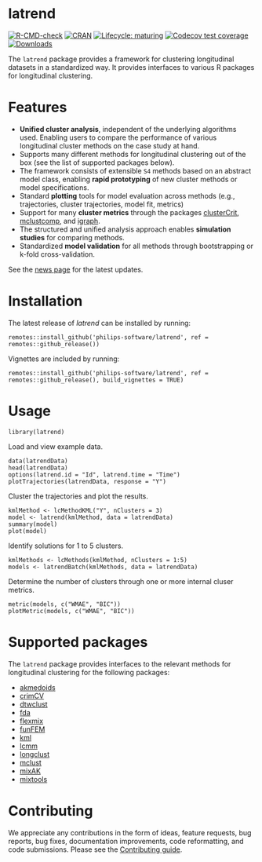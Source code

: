 # latrend
<!-- badges: start -->
  [![R-CMD-check](https://github.com/philips-software/latrend/actions/workflows/R-CMD-check.yaml/badge.svg)](https://github.com/philips-software/latrend/actions/workflows/R-CMD-check.yaml)
  [![CRAN](https://www.r-pkg.org/badges/version/latrend)](https://cran.r-project.org/package=latrend)
  [![Lifecycle: maturing](https://img.shields.io/badge/lifecycle-maturing-blue.svg)](https://lifecycle.r-lib.org/articles/stages.html#maturing)
  [![Codecov test coverage](https://codecov.io/gh/philips-software/latrend/branch/master/graph/badge.svg)](https://codecov.io/gh/philips-software/latrend?branch=master)
  [![Downloads](https://cranlogs.r-pkg.org/badges/grand-total/latrend)](https://www.r-pkg.org/pkg/latrend)
<!-- badges: end -->
The `latrend` package provides a framework for clustering longitudinal datasets in a standardized way. It provides interfaces to various R packages for longitudinal clustering.

# Features
* **Unified cluster analysis**, independent of the underlying algorithms used. Enabling users to compare the performance of various longitudinal cluster methods on the case study at hand.
* Supports many different methods for longitudinal clustering out of the box (see the list of supported packages below).
* The framework consists of extensible `S4` methods based on an abstract model class, enabling **rapid prototyping** of new cluster methods or model specifications.
* Standard **plotting** tools for model evaluation across methods (e.g., trajectories, cluster trajectories, model fit, metrics)
* Support for many **cluster metrics** through the packages [clusterCrit](https://CRAN.R-project.org/package=clusterCrit), [mclustcomp](https://CRAN.R-project.org/package=mclustcomp), and [igraph](https://CRAN.R-project.org/package=igraph).
* The structured and unified analysis approach enables **simulation studies** for comparing methods.
* Standardized **model validation** for all methods through bootstrapping or k-fold cross-validation.

See the [news page](https://github.com/philips-software/latrend/blob/master/NEWS.md) for the latest updates.

# Installation
The latest release of _latrend_ can be installed by running:
```
remotes::install_github('philips-software/latrend', ref = remotes::github_release())
```

Vignettes are included by running:
```
remotes::install_github('philips-software/latrend', ref = remotes::github_release(), build_vignettes = TRUE)
```

# Usage
```
library(latrend)
```
Load and view example data.
```
data(latrendData)
head(latrendData)
options(latrend.id = "Id", latrend.time = "Time")
plotTrajectories(latrendData, response = "Y")
```
Cluster the trajectories and plot the results.
```
kmlMethod <- lcMethodKML("Y", nClusters = 3)
model <- latrend(kmlMethod, data = latrendData)
summary(model)
plot(model)
```

Identify solutions for 1 to 5 clusters.
```
kmlMethods <- lcMethods(kmlMethod, nClusters = 1:5)
models <- latrendBatch(kmlMethods, data = latrendData)
```

Determine the number of clusters through one or more internal cluser metrics.
```
metric(models, c("WMAE", "BIC"))
plotMetric(models, c("WMAE", "BIC"))
```

# Supported packages
The `latrend` package provides interfaces to the relevant methods for longitudinal clustering for the following packages:
* [akmedoids](https://CRAN.R-project.org/package=akmedoids)
* [crimCV](https://CRAN.R-project.org/package=crimCV)
* [dtwclust](https://CRAN.R-project.org/package=dtwclust)
* [fda](https://CRAN.R-project.org/package=fda)
* [flexmix](https://CRAN.R-project.org/package=flexmix)
* [funFEM](https://CRAN.R-project.org/package=funFEM)
* [kml](https://CRAN.R-project.org/package=kml)
* [lcmm](https://CRAN.R-project.org/package=lcmm)
* [longclust](https://CRAN.R-project.org/package=longclust)
* [mclust](https://CRAN.R-project.org/package=mclust)
* [mixAK](https://CRAN.R-project.org/package=mixAK)
* [mixtools](https://CRAN.R-project.org/package=mixtools)

# Contributing
We appreciate any contributions in the form of ideas, feature requests, bug reports, bug fixes, documentation improvements, code reformatting, and code submissions. Please see the [Contributing guide](https://philips-software.github.io/latrend/CONTRIBUTING.html).
